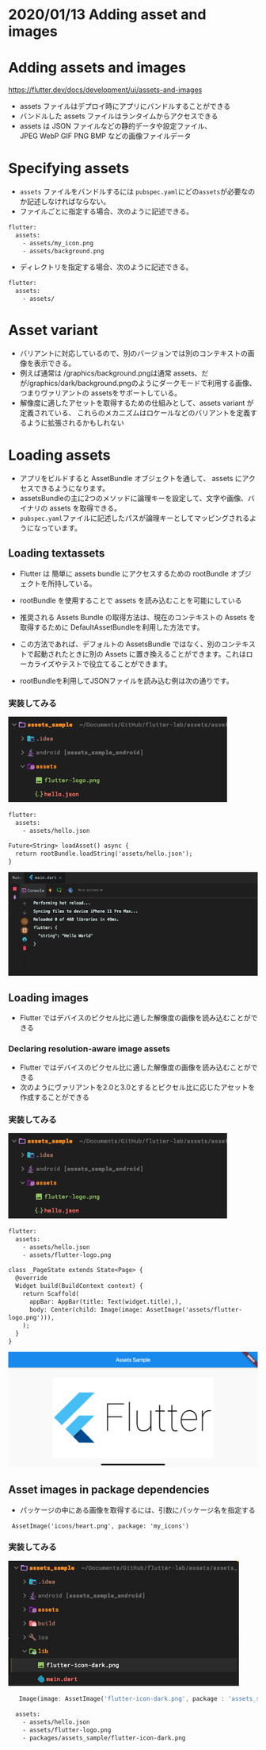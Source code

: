 # 2020/01/13 Adding asset and images

# Adding assets and images

https://flutter.dev/docs/development/ui/assets-and-images

- assets ファイルはデプロイ時にアプリにバンドルすることができる
- バンドルした assets ファイルはランタイムからアクセスできる
- assets は JSON ファイルなどの静的データや設定ファイル、  
  JPEG WebP GIF PNG BMP などの画像ファイルデータ
  
# Specifying assets

- `assets` ファイルをバンドルするには `pubspec.yaml`にどの`assets`が必要なのか記述しなければならない。
- ファイルごとに指定する場合、次のように記述できる。

```
flutter:
  assets:
    - assets/my_icon.png
    - assets/background.png
```

- ディレクトリを指定する場合、次のように記述できる。

```
flutter:
  assets:
    - assets/
```

# Asset variant

- バリアントに対応しているので、別のバージョンでは別のコンテキストの画像を表示できる。
- 例えば通常は /graphics/background.pngは通常 assets、だが/graphics/dark/background.pngのようにダークモードで利用する画像、つまりヴァリアントの assetsをサポートしている。
- 解像度に適したアセットを取得するための仕組みとして、assets variant が定義されている、
  これらのメカニズムはロケールなどのバリアントを定義するように拡張されるかもしれない
  
# Loading assets

- アプリをビルドすると AssetBundle オブジェクトを通して、 assets にアクセスできるようになります。
- assetsBundleの主に2つのメソッドに論理キーを設定して、文字や画像、バイナリの assets を取得できる。
- `pubspec.yaml`ファイルに記述したパスが論理キーとしてマッピングされるようになっています。

## Loading textassets

- Flutter は 簡単に assets bundle にアクセスするための rootBundle オブジェクトを所持している。
- rootBundle を使用することで assets を読み込むことを可能にしている

- 推奨される Assets Bundle の取得方法は、現在のコンテキストの Assets を取得するために
DefaultAssetBundleを利用した方法です。
- この方法であれば、デフォルトの AssetsBundle ではなく、別のコンテキストで起動されたときに別の Assets に置き換えることができます。これはローカライズやテストで役立てることができます。

- rootBundleを利用してJSONファイルを読み込む例は次の通りです。

### 実装してみる

![clipboard.png](_inydO7F-clipboard.png)
```
flutter:
  assets:
    - assets/hello.json
```

```
Future<String> loadAsset() async {
  return rootBundle.loadString('assets/hello.json');
}

```

![clipboard.png](a7nmova6-clipboard.png)

## Loading images

- Flutter ではデバイスのピクセル比に適した解像度の画像を読み込むことができる

### Declaring resolution-aware image assets

- Flutter ではデバイスのピクセル比に適した解像度の画像を読み込むことができる
- 次のようにヴァリアントを2.0と3.0とするとピクセル比に応じたアセットを作成することができる

### 実装してみる

![clipboard.png](kxIZEypi-clipboard.png)
```
flutter:
  assets:
    - assets/hello.json
    - assets/flutter-logo.png
```

```
class _PageState extends State<Page> {
  @override
  Widget build(BuildContext context) {
    return Scaffold(
      appBar: AppBar(title: Text(widget.title),),
      body: Center(child: Image(image: AssetImage('assets/flutter-logo.png'))),
    );
  }
}
```

![clipboard.png](dHaNa72D-clipboard.png)

## Asset images in package dependencies

- パッケージの中にある画像を取得するには、引数にパッケージ名を指定する

```
 AssetImage('icons/heart.png', package: 'my_icons')
```

### 実装してみる

![clipboard.png](eEC6qnPn-clipboard.png)
```dart
   Image(image: AssetImage('flutter-icon-dark.png', package : 'assets_sample')
```

```
  assets:
    - assets/hello.json
    - assets/flutter-logo.png
    - packages/assets_sample/flutter-icon-dark.png
```